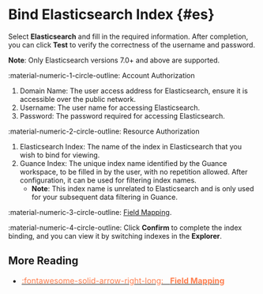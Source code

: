 # Bind Elasticsearch Index {#es}

Select **Elasticsearch** and fill in the required information. After completion, you can click **Test** to verify the correctness of the username and password.

**Note**: Only Elasticsearch versions 7.0+ and above are supported.

:material-numeric-1-circle-outline: Account Authorization

1. Domain Name: The user access address for Elasticsearch, ensure it is accessible over the public network.
2. Username: The user name for accessing Elasticsearch.
3. Password: The password required for accessing Elasticsearch.

:material-numeric-2-circle-outline: Resource Authorization

1. Elasticsearch Index: The name of the index in Elasticsearch that you wish to bind for viewing.
2. Guance Index: The unique index name identified by the Guance workspace, to be filled in by the user, with no repetition allowed. After configuration, it can be used for filtering index names.
    - **Note**: This index name is unrelated to Elasticsearch and is only used for your subsequent data filtering in Guance.

:material-numeric-3-circle-outline: [Field Mapping](./index.md#mapping).                 

:material-numeric-4-circle-outline: Click **Confirm** to complete the index binding, and you can view it by switching indexes in the **Explorer**.

## More Reading

<font size=3>

<div class="grid cards" markdown>

- [<font color="coral"> :fontawesome-solid-arrow-right-long: &nbsp; **Field Mapping**</font>](./index.md#mapping)

</div>

</font>



